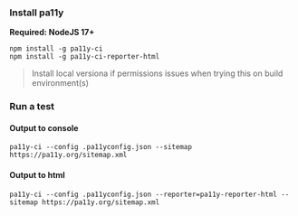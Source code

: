 ### Install pa11y

**Required: NodeJS 17+**

```
npm install -g pa11y-ci
npm install -g pa11y-ci-reporter-html
```

> Install local versiona if permissions issues when trying this on build environment(s)

### Run a test

#### Output to console
`pa11y-ci --config .pa11yconfig.json --sitemap https://pa11y.org/sitemap.xml`
#### Output to html
`pa11y-ci --config .pa11yconfig.json --reporter=pa11y-reporter-html --sitemap https://pa11y.org/sitemap.xml`